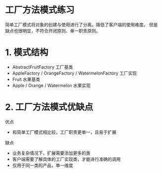 # 工厂方法模式练习

简单工厂模式将对象的创建与使用进行了分离。降低了客户端的使用难度。
但是缺点也很明显，不符合开闭原则、单一职责原则。

# 1. 模式结构
* AbstractFruitFactory 工厂基类
* AppleFactory / OrangeFactory / WatermelonFactory 工厂实现
* Fruit 水果基类
* Apple / Orange / Watermelon 水果实现

# 2. 工厂方法模式优缺点

优点
* 和简单工厂模式相比较，工厂职责更单一，且易于扩展

缺点
* 业务复杂情况下，扩展需要添加更多的类
* 客户端需要了解具体的工厂实现类，才能进行准确的调用
* 仅用于同一类的产品，单一维度